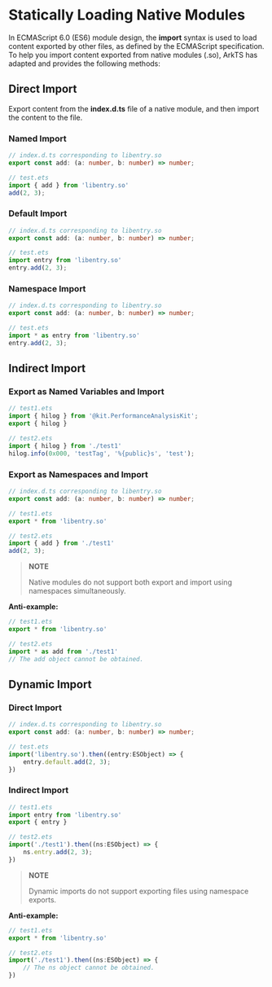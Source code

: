 # Statically Loading Native Modules

In ECMAScript 6.0 (ES6) module design, the **import** syntax is used to load content exported by other files, as defined by the ECMAScript specification. To help you import content exported from native modules (.so), ArkTS has adapted and provides the following methods:

## Direct Import
Export content from the **index.d.ts** file of a native module, and then import the content to the file.

### Named Import
```ts
// index.d.ts corresponding to libentry.so
export const add: (a: number, b: number) => number;
```
```ts
// test.ets
import { add } from 'libentry.so'
add(2, 3);
```

### Default Import
```ts
// index.d.ts corresponding to libentry.so
export const add: (a: number, b: number) => number;
```
```ts
// test.ets
import entry from 'libentry.so'
entry.add(2, 3);
```

### Namespace Import
```ts
// index.d.ts corresponding to libentry.so
export const add: (a: number, b: number) => number;
```
```ts
// test.ets
import * as entry from 'libentry.so'
entry.add(2, 3);
```

## Indirect Import

### Export as Named Variables and Import
```ts
// test1.ets
import { hilog } from '@kit.PerformanceAnalysisKit';
export { hilog }
```
```ts
// test2.ets
import { hilog } from './test1'
hilog.info(0x000, 'testTag', '%{public}s', 'test');
```

### Export as Namespaces and Import
```ts
// index.d.ts corresponding to libentry.so
export const add: (a: number, b: number) => number;
```
```ts
// test1.ets
export * from 'libentry.so'
```
```ts
// test2.ets
import { add } from './test1'
add(2, 3);
```
> **NOTE**
> 
> Native modules do not support both export and import using namespaces simultaneously.

**Anti-example:**
```ts
// test1.ets
export * from 'libentry.so'
```
```ts
// test2.ets
import * as add from './test1'
// The add object cannot be obtained.
```

## Dynamic Import

### Direct Import
```ts
// index.d.ts corresponding to libentry.so
export const add: (a: number, b: number) => number;
```
```ts
// test.ets
import('libentry.so').then((entry:ESObject) => {
    entry.default.add(2, 3);
})
```
### Indirect Import
```ts
// test1.ets
import entry from 'libentry.so'
export { entry }

// test2.ets
import('./test1').then((ns:ESObject) => {
    ns.entry.add(2, 3);
})
```

> **NOTE**
> 
> Dynamic imports do not support exporting files using namespace exports.

**Anti-example:**
```ts
// test1.ets
export * from 'libentry.so'
```
```ts
// test2.ets
import('./test1').then((ns:ESObject) => {
    // The ns object cannot be obtained.
})
```
